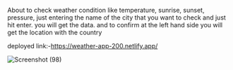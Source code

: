 About to check weather condition like temperature, sunrise, sunset, pressure, just entering the name of the city that you want to check and just hit enter. 
you will get the data. and to confirm at the left hand side you will get the location with the country

deployed link:-<a href="https://weather-app-200.netlify.app/">https://weather-app-200.netlify.app/</a>

![Screenshot (98)](https://user-images.githubusercontent.com/93369701/188297705-0e7b58dc-1497-4174-b522-ca9dc2ab1f85.png)
